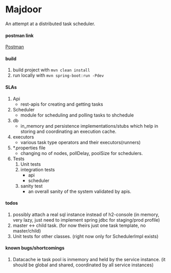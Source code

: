 # Majdoor
An attempt at a distributed task scheduler.
#### postman link
[Postman](https://www.getpostman.com/collections/928aa000f2cbd1e70a14)

#### build
1. build project with `mvn clean install`
2. run locally with `mvn spring-boot:run -Pdev`

#### SLAs
1. Api 
    - rest-apis for creating and getting tasks
2. Scheduler
    - module for scheduling and polling tasks to shchedule
3. db 
    - in_memory and persistence implementations/stubs
        which help in storing and coordinating an execution cache.
4. executors
    - various task type operators and their executors(runners)
5. *.properties file
    - changing no of nodes, pollDelay, poolSize for schedulers.
6. Tests
    1. Unit tests
    2. integration tests
        - api
        - scheduler
    2. sanity test
        - an overall sanity of the system validated by apis.

#### todos
1. possibly attach a real sql instance instead of h2-console (in memory, very lazy, just need to implement spring jdbc for staging/prod profile)
2. master <-> child task. (for now theirs just one task template, no master/child)
3. Unit tests for other classes. (right now only for SchedulerImpl exists)

#### known bugs/shortcomings
1. Datacache ie task pool is inmemory and held by the service instance.
    (it should be global and shared, coordinated by all service instances)
